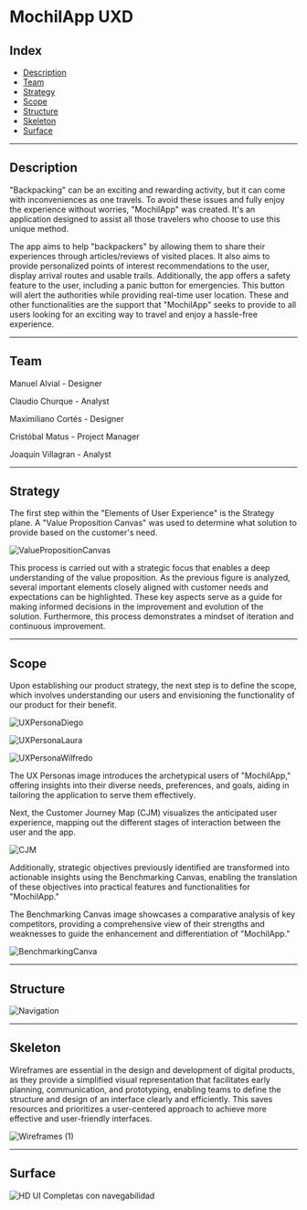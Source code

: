# MochilApp UXD

## Index
- [Description](#description)
- [Team](#Team)
- [Strategy](#strategy)
- [Scope](#scope)
- [Structure](#structure)
- [Skeleton](#skeleton)
- [Surface](#surface)

---

## Description
"Backpacking" can be an exciting and rewarding activity, but it can come with inconveniences as one travels. To avoid these issues and fully enjoy the experience without worries, "MochilApp" was created. It's an application designed to assist all those travelers who choose to use this unique method.

The app aims to help "backpackers" by allowing them to share their experiences through articles/reviews of visited places. It also aims to provide personalized points of interest recommendations to the user, display arrival routes and usable trails. Additionally, the app offers a safety feature to the user, including a panic button for emergencies. This button will alert the authorities while providing real-time user location. These and other functionalities are the support that "MochilApp" seeks to provide to all users looking for an exciting way to travel and enjoy a hassle-free experience. 

---


## Team

Manuel Alvial - Designer

Claudio Churque - Analyst

Maximiliano Cortés - Designer

Cristóbal Matus - Project Manager

Joaquín Villagran -  Analyst

--- 
## Strategy
The first step within the "Elements of User Experience" is the Strategy plane. A "Value Proposition Canvas" was used to determine what solution to provide based on the customer's need.

![ValuePropositionCanvas](files/ValuePropositionCanvas.png)

This process is carried out with a strategic focus that enables a deep understanding of the value proposition. As the previous figure is analyzed, several important elements closely aligned with customer needs and expectations can be highlighted. These key aspects serve as a guide for making informed decisions in the improvement and evolution of the solution. Furthermore, this process demonstrates a mindset of iteration and continuous improvement.

---
## Scope

Upon establishing our product strategy, the next step is to define the scope, which involves understanding our users and envisioning the functionality of our product for their benefit.

![UXPersonaDiego](files/UXPersonaDiego.png)

![UXPersonaLaura](files/UXPersonaLaura.png)

![UXPersonaWilfredo](files/UXPersonaWilfredo.png)

The UX Personas image introduces the archetypical users of "MochilApp," offering insights into their diverse needs, preferences, and goals, aiding in tailoring the application to serve them effectively.

Next, the Customer Journey Map (CJM) visualizes the anticipated user experience, mapping out the different stages of interaction between the user and the app.

![CJM](files/CJM.png)

Additionally, strategic objectives previously identified are transformed into actionable insights using the Benchmarking Canvas, enabling the translation of these objectives into practical features and functionalities for "MochilApp."

The Benchmarking Canvas image showcases a comparative analysis of key competitors, providing a comprehensive view of their strengths and weaknesses to guide the enhancement and differentiation of "MochilApp."

![BenchmarkingCanva](files/BenchmarkingCanva.png)

---
## Structure

![Navigation](files/Structure.png)

---

## Skeleton

Wireframes are essential in the design and development of digital products, as they provide a simplified visual representation that facilitates early planning, communication, and prototyping, enabling teams to define the structure and design of an interface clearly and efficiently. This saves resources and prioritizes a user-centered approach to achieve more effective and user-friendly interfaces.

![Wireframes (1)](https://github.com/JoakoVillagran/proyecto-MochilApp-UX/assets/89611132/e0c37181-0066-4d92-a3a6-20c29fd93309)


---

## Surface
![HD UI Completas con navegabilidad](https://github.com/JoakoVillagran/proyecto-MochilApp-UX/assets/89611132/c032d7f7-aaef-44b5-81e2-150e245547ad)



